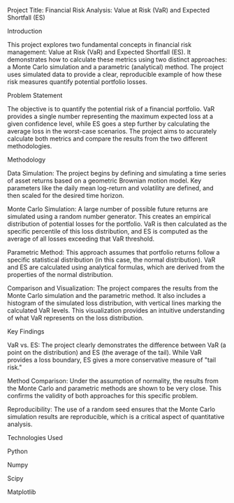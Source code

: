 Project Title: Financial Risk Analysis: Value at Risk (VaR) and Expected Shortfall (ES)

Introduction

This project explores two fundamental concepts in financial risk management: Value at Risk (VaR) and Expected Shortfall (ES). It demonstrates how to calculate these metrics using two distinct approaches: a Monte Carlo simulation and a parametric (analytical) method. The project uses simulated data to provide a clear, reproducible example of how these risk measures quantify potential portfolio losses.



Problem Statement

The objective is to quantify the potential risk of a financial portfolio. VaR provides a single number representing the maximum expected loss at a given confidence level, while ES goes a step further by calculating the average loss in the worst-case scenarios. The project aims to accurately calculate both metrics and compare the results from the two different methodologies.



Methodology

Data Simulation: The project begins by defining and simulating a time series of asset returns based on a geometric Brownian motion model. Key parameters like the daily mean log-return and volatility are defined, and then scaled for the desired time horizon.



Monte Carlo Simulation: A large number of possible future returns are simulated using a random number generator. This creates an empirical distribution of potential losses for the portfolio. VaR is then calculated as the specific percentile of this loss distribution, and ES is computed as the average of all losses exceeding that VaR threshold.



Parametric Method: This approach assumes that portfolio returns follow a specific statistical distribution (in this case, the normal distribution). VaR and ES are calculated using analytical formulas, which are derived from the properties of the normal distribution.



Comparison and Visualization: The project compares the results from the Monte Carlo simulation and the parametric method. It also includes a histogram of the simulated loss distribution, with vertical lines marking the calculated VaR levels. This visualization provides an intuitive understanding of what VaR represents on the loss distribution.



Key Findings

VaR vs. ES: The project clearly demonstrates the difference between VaR (a point on the distribution) and ES (the average of the tail). While VaR provides a loss boundary, ES gives a more conservative measure of "tail risk."



Method Comparison: Under the assumption of normality, the results from the Monte Carlo and parametric methods are shown to be very close. This confirms the validity of both approaches for this specific problem.



Reproducibility: The use of a random seed ensures that the Monte Carlo simulation results are reproducible, which is a critical aspect of quantitative analysis.



Technologies Used

Python



Numpy



Scipy



Matplotlib

